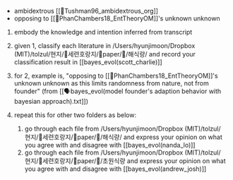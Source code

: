 - ambidextrous [[📜Tushman96_ambidextrous_org]]
- opposing to [[📜PhanChambers18_EntTheoryOM]]'s unknown unknown

1. embody the knowledge and intention inferred from transcript
   
2. given 1, classify each literature in /Users/hyunjimoon/Dropbox (MIT)/tolzul/현지/🐅세련호랑지/📜paper/🐙/해식량/ and record your classification result in [[bayes_evol(scott_charlie)]] 
   
3. for 2, example is, "opposing to [[📜PhanChambers18_EntTheoryOM]]'s unknown unknown as this limits randomness from nature, not from founder" (from [[🗣️bayes_evol(model founder's adaption behavior with bayesian approach).txt]])
   
4. repeat this for other two folders as below:
	1. go through each file from /Users/hyunjimoon/Dropbox (MIT)/tolzul/현지/🐅세련호랑지/📜paper/🐙/해식량/ and express your opinion on what you agree with and disagree with [[bayes_evol(nanda_lo)]]
	2. go through each file from /Users/hyunjimoon/Dropbox (MIT)/tolzul/현지/🐅세련호랑지/📜paper/🐅/초원식량 and express your opinion on what you agree with and disagree with [[bayes_evol(andrew_josh)]]